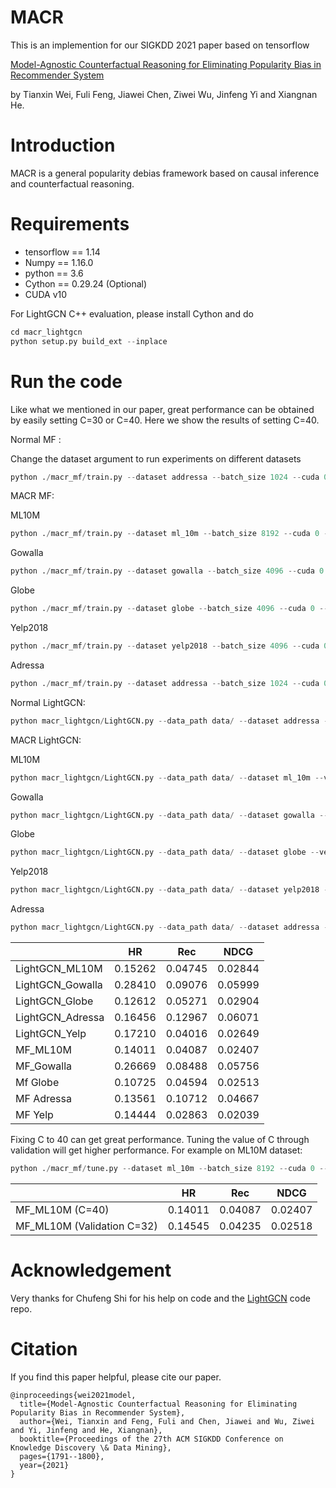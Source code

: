 # MACR
This is an implemention for our SIGKDD 2021 paper based on tensorflow

[Model-Agnostic Counterfactual Reasoning for Eliminating Popularity Bias in Recommender System](https://arxiv.org/abs/2010.15363)

by Tianxin Wei, Fuli Feng, Jiawei Chen, Ziwei Wu, Jinfeng Yi and Xiangnan He.
# Introduction
MACR is a general popularity debias framework based on causal inference and counterfactual reasoning.
# Requirements
* tensorflow == 1.14
* Numpy == 1.16.0
* python == 3.6
* Cython == 0.29.24 (Optional)
* CUDA v10

For LightGCN C++ evaluation, please install Cython and do
```Python
cd macr_lightgcn
python setup.py build_ext --inplace
```
# Run the code

Like what we mentioned in our paper, great performance can be obtained by easily setting C=30 or C=40. Here we show the results of setting C=40.

Normal MF :

Change the dataset argument to run experiments on different datasets

```Python
python ./macr_mf/train.py --dataset addressa --batch_size 1024 --cuda 0 --saveID 1 --log_interval 10 --lr 0.001 --train normalbce --test normal
```
MACR MF:

ML10M
```Python
python ./macr_mf/train.py --dataset ml_10m --batch_size 8192 --cuda 0 --saveID 0 --log_interval 10 --lr 0.001 --check_c 1 --c 40 --train rubibceboth --test rubi --alpha 1e-3 --beta 1e-3
```
Gowalla
```Python
python ./macr_mf/train.py --dataset gowalla --batch_size 4096 --cuda 0 --saveID 0 --log_interval 10 --lr 0.001 --check_c 1 --c 40 --train rubibceboth --test rubi --alpha 1e-2 --beta 1e-3
```
Globe
```Python
python ./macr_mf/train.py --dataset globe --batch_size 4096 --cuda 0 --saveID 0 --log_interval 10 --lr 0.001 --check_c 1 --c 40 --train rubibceboth --test rubi --alpha 1e-3 --beta 1e-3
```
Yelp2018
```Python
python ./macr_mf/train.py --dataset yelp2018 --batch_size 4096 --cuda 0 --saveID 0 --log_interval 10 --lr 0.001 --check_c 1 --c 40 --train rubibceboth --test rubi --alpha 1e-2 --beta 1e-3
```
Adressa
```Python
python ./macr_mf/train.py --dataset addressa --batch_size 1024 --cuda 0 --saveID 0 --log_interval 10 --lr 0.001 --check_c 1 --c 40 --train rubibceboth --test rubi --alpha 1e-3 --beta 1e-3
```


Normal LightGCN:

```Python
python macr_lightgcn/LightGCN.py --data_path data/ --dataset addressa --verbose 1 --layer_size [64,64] --Ks [20] --loss bce --test normal --epoch 2000 --early_stop 1 --lr 0.001 --batch_size 1024 --gpu_id 1 --log_interval 10
```

MACR LightGCN:

ML10M
```Python
python macr_lightgcn/LightGCN.py --data_path data/ --dataset ml_10m --verbose 1 --layer_size [64,64] --Ks [20] --loss bceboth --test rubiboth --c 40 --epoch 2000 --early_stop 1 --lr 0.001 --batch_size 8192 --gpu_id 0 --log_interval 10 --alpha 1e-2 --beta 1e-3
```
Gowalla
```Python
python macr_lightgcn/LightGCN.py --data_path data/ --dataset gowalla --verbose 1 --layer_size [64,64] --Ks [20] --loss bceboth --test rubiboth --c 40 --epoch 2000 --early_stop 1 --lr 0.001 --batch_size 4096 --gpu_id 0 --log_interval 10 --alpha 1e-2 --beta 1e-3
```
Globe
```Python
python macr_lightgcn/LightGCN.py --data_path data/ --dataset globe --verbose 1 --layer_size [64,64] --Ks [20] --loss bceboth --test rubiboth --c 40 --epoch 2000 --early_stop 1 --lr 0.001 --batch_size 4096 --gpu_id 0 --log_interval 10 --alpha 1e-2 --beta 1e-3
```
Yelp2018
```Python
python macr_lightgcn/LightGCN.py --data_path data/ --dataset yelp2018 --verbose 1 --layer_size [64,64] --Ks [20] --loss bceboth --test rubiboth --c 40 --epoch 2000 --early_stop 1 --lr 0.001 --batch_size 4096 --gpu_id 0 --log_interval 10 --alpha 1e-2 --beta 1e-3
```
Adressa
```Python
python macr_lightgcn/LightGCN.py --data_path data/ --dataset addressa --verbose 1 --layer_size [64,64] --Ks [20] --loss bceboth --test rubiboth --c 40 --epoch 2000 --early_stop 1 --lr 0.001 --batch_size 1024 --gpu_id 0 --log_interval 10 --alpha 1e-2 --beta 1e-3
```
|                  | **HR**  | Rec     | **NDCG** |
| ---------------- | ------- | ------- | -------- |
| LightGCN_ML10M   | 0.15262 | 0.04745 | 0.02844  |
| LightGCN_Gowalla | 0.28410 | 0.09076 | 0.05999  |
| LightGCN_Globe   | 0.12612 | 0.05271 | 0.02904  |
| LightGCN_Adressa | 0.16456 | 0.12967 | 0.06071  |
| LightGCN_Yelp    | 0.17210 | 0.04016 | 0.02649  |
| MF_ML10M         | 0.14011 | 0.04087 | 0.02407  |
| MF_Gowalla       | 0.26669 | 0.08488 | 0.05756  |
| Mf Globe         | 0.10725 | 0.04594 | 0.02513  |
| MF Adressa       | 0.13561 | 0.10712 | 0.04667  |
| MF Yelp          | 0.14444 | 0.02863 | 0.02039  |



Fixing C to 40 can get great performance. Tuning the value of C through validation will get higher performance. For example on ML10M dataset:

```python
python ./macr_mf/tune.py --dataset ml_10m --batch_size 8192 --cuda 0 --saveID 0 --log_interval 10 --lr 0.001 --check_c 1 --start 30 --end 60 --step 31 --train rubibceboth --test rubi --alpha 1e-3 --beta 1e-3 --valid_set valid
```

|                            | **HR**  | Rec     | **NDCG** |
| -------------------------- | ------- | ------- | -------- |
| MF_ML10M  (C=40)           | 0.14011 | 0.04087 | 0.02407  |
| MF_ML10M (Validation C=32) | 0.14545 | 0.04235 | 0.02518  |

# Acknowledgement 
Very thanks for Chufeng Shi for his help on code and the [LightGCN](https://github.com/kuandeng/LightGCN) code repo.
# Citation
If you find this paper helpful, please cite our paper.
```
@inproceedings{wei2021model,
  title={Model-Agnostic Counterfactual Reasoning for Eliminating Popularity Bias in Recommender System},
  author={Wei, Tianxin and Feng, Fuli and Chen, Jiawei and Wu, Ziwei and Yi, Jinfeng and He, Xiangnan},
  booktitle={Proceedings of the 27th ACM SIGKDD Conference on Knowledge Discovery \& Data Mining},
  pages={1791--1800},
  year={2021}
}
```





